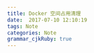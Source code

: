 ```yaml
---
title: Docker 空间占用清理
date:  2017-07-10 12:10:19
tags: Note
categories: Note
grammar_cjkRuby: true
---
```



